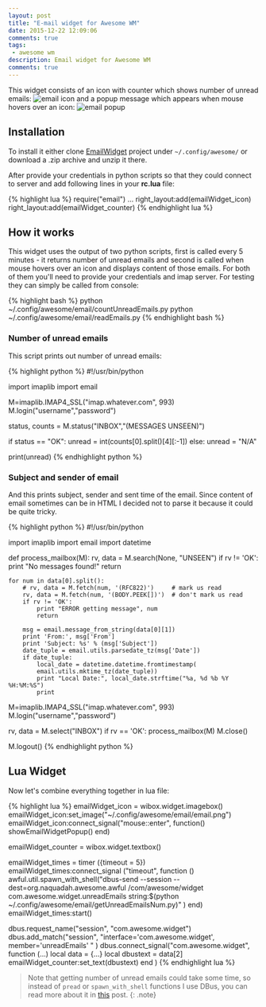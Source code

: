 ```yaml
---
layout: post
title: "E-mail widget for Awesome WM"
date: 2015-12-22 12:09:06
comments: true
tags: 
 - awesome wm
description: Email widget for Awesome WM  
comments: true
---
```


This widget consists of an icon with counter which shows number of unread emails: ![email icon]({{site.url}}/images/emailWidgetScrnsht.png)
and a popup message which appears when mouse hovers over an icon: ![email popup]({{site.url}}/images/emailWidgetScrnsht2.png)

## Installation

To install it either clone [EmailWidget](https://github.com/nessastein/AwesomeWM/tree/master/EmailWidget) project under `~/.config/awesome/` or download a .zip archive and unzip it there.

After provide your credentials in python scripts so that they could connect to server and add following lines in your **rc.lua** file:

{% highlight lua %}
require("email")
...
right_layout:add(emailWidget_icon)
right_layout:add(emailWidget_counter)
{% endhighlight lua %}

## How it works

This widget uses the output of two python scripts, first is called every 5 minutes - it returns number of unread emails and second is called when mouse hovers over an icon and displays content of those emails. For both of them you'll need to provide your credentials and imap server. For testing they can simply be called from console:

{% highlight bash %}
python ~/.config/awesome/email/countUnreadEmails.py 
python ~/.config/awesome/email/readEmails.py 
{% endhighlight bash %}

### Number of unread emails

This script prints out number of unread emails:

{% highlight python %}
#!/usr/bin/python

import imaplib
import email

M=imaplib.IMAP4_SSL("imap.whatever.com", 993)
M.login("username","password")

status, counts = M.status("INBOX","(MESSAGES UNSEEN)")

if status == "OK":
  unread = int(counts[0].split()[4][:-1])
else:
  unread = "N/A" 

print(unread)
{% endhighlight python %}

### Subject and sender of email

And this prints subject, sender and sent time of the email. Since content of email sometimes can be in HTML I decided not to parse it because it could be quite tricky. 

{% highlight python %}
#!/usr/bin/python

import imaplib
import email
import datetime

def process_mailbox(M):
    rv, data = M.search(None, "UNSEEN")
    if rv != 'OK':
        print "No messages found!"
        return

    for num in data[0].split():
        # rv, data = M.fetch(num, '(RFC822)')     # mark us read
        rv, data = M.fetch(num, '(BODY.PEEK[])')  # don't mark us read
        if rv != 'OK':
            print "ERROR getting message", num
            return

        msg = email.message_from_string(data[0][1])
        print 'From:', msg['From']
        print 'Subject: %s' % (msg['Subject'])
        date_tuple = email.utils.parsedate_tz(msg['Date'])
        if date_tuple:
            local_date = datetime.datetime.fromtimestamp(
            email.utils.mktime_tz(date_tuple))
            print "Local Date:", local_date.strftime("%a, %d %b %Y %H:%M:%S")
            print

M=imaplib.IMAP4_SSL("imap.whatever.com", 993)
M.login("username","password")

rv, data = M.select("INBOX")
if rv == 'OK':
    process_mailbox(M)
    M.close()

M.logout()
{% endhighlight python %}

## Lua Widget

Now let's combine everything together in lua file:

{% highlight lua %}
emailWidget_icon = wibox.widget.imagebox()
emailWidget_icon:set_image("~/.config/awesome/email/email.png")
emailWidget_icon:connect_signal("mouse::enter", function() showEmailWidgetPopup() end)

emailWidget_counter = wibox.widget.textbox()

emailWidget_times = timer ({timeout = 5})
emailWidget_times:connect_signal ("timeout", 
	function ()
		awful.util.spawn_with_shell("dbus-send --session --dest=org.naquadah.awesome.awful /com/awesome/widget com.awesome.widget.unreadEmails string:$(python ~/.config/awesome/email/getUnreadEmailsNum.py)" )
		end)
emailWidget_times:start()

dbus.request_name("session", "com.awesome.widget")
dbus.add_match("session", "interface='com.awesome.widget', member='unreadEmails' " )
dbus.connect_signal("com.awesome.widget", function (...)
	local data = {...}
	local dbustext = data[2]
	emailWidget_counter:set_text(dbustext)
	end )
{% endhighlight lua %}

>Note that getting number of unread emails could take some time, so instead of `pread` or `spawn_with_shell` functions I use DBus, you can read more about it in [this]({{site.url}}/2015/09/fix-awesome-freezes) post.
{: .note}
